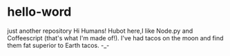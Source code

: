 # hello-word
just another repository
Hi Humans!
Hubot here,I like Node.py and Coffeescript (that's what I'm made of!).
I've had tacos on the moon and  find them fat superior to Earth tacos.
-_-

